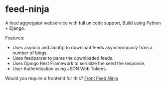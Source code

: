 # feed-ninja
A feed aggregator webservice with full unicode support, Build using Python + Django.

Features:
- Uses asyncio and aiohttp to download feeds asynchronously from a number of blogs.
- Uses feedparser to parse the downloaded feeds.
- Uses Django Rest Framework to serialize the send the response.
- User Authentication using JSON Web Tokens.

Would you require a frontend for this?
[Front Feed Ninja](https://github.com/manoj-makkuboy/front-feed-ninja)
